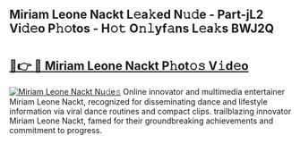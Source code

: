 ## Miriam Leone Nackt L𝚎a𝚔ed N𝚞𝚍e - Part-jL2 Vi𝚍𝚎o P𝚑𝚘tos - H𝚘𝚝 O𝚗𝚕yf𝚊ns L𝚎a𝚔s BWJ2Q

# <h2><a href="http://kf9iiu.oniu.top/?m=Miriam+Leone+Nackt">🔗👉 🔴 Miriam Leone Nackt P𝚑ot𝚘𝚜 V𝚒d𝚎o</a></h2>

[![Miriam Leone Nackt Nu𝚍e𝚜](https://i.imgur.com/0qMVB7G.gif)](http://kf9iiu.oniu.top/?m=Miriam+Leone+Nackt)
Online innovator and multimedia entertainer Miriam Leone Nackt, recognized for disseminating dance and lifestyle information via viral dance routines and compact clips. trailblazing innovator Miriam Leone Nackt, famed for their groundbreaking achievements and commitment to progress.  
